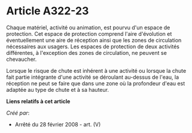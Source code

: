 # Article A322-23

Chaque matériel, activité ou animation, est pourvu d'un espace de protection. Cet espace de protection comprend l'aire
d'évolution et éventuellement une aire de réception ainsi que les zones de circulation nécessaires aux usagers. Les espaces
de protection de deux activités différentes, à l'exception des zones de circulation, ne peuvent se chevaucher.

Lorsque le risque de chute est inhérent à une activité ou lorsque la chute fait partie intégrante d'une activité se déroulant
au-dessus de l'eau, la réception ne peut se faire que dans une zone où la profondeur d'eau est adaptée au type de chute et à
sa hauteur.

**Liens relatifs à cet article**

_Créé par_:

  - Arrêté du 28 février 2008 - art. (V)
